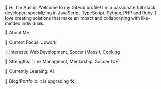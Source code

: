 👋 Hi, I'm Austin!
Welcome to my GitHub profile! I'm a passionate full stack developer, specializing in JavaScript, TypeScript, Python, PHP and Ruby. I love creating solutions that make an impact and collaborating with like-minded individuals.

🚀 About Me

🎯 Current Focus: Upwork

💡 Interests: Web Development, Soccer (Messi), Cooking

🌟 Strengths: Time Managemnt, Mentorship, Soccer (CF) 

📘 Currently Learning: AI

📝 Blog/Portfolio: It is upgrading 🛠️
